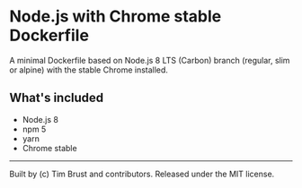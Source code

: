 # Node.js with Chrome stable Dockerfile

A minimal Dockerfile based on Node.js 8 LTS (Carbon) branch (regular, slim or alpine) with the stable Chrome installed.

## What's included

* Node.js 8
* npm 5
* yarn
* Chrome stable

---
Built by (c) Tim Brust and contributors. Released under the MIT license.
